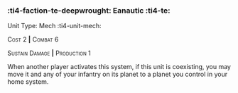 ### :ti4-faction-te-deepwrought: **Eanautic** :ti4-te:

Unit Type: Mech :ti4-unit-mech:

<span style="font-variant:small-caps;">Cost 2</span> __|__ <span style="font-variant:small-caps;">Combat 6</span>

<span style="font-variant:small-caps;">Sustain Damage</span> __|__ <span style="font-variant:small-caps;">Production 1</span>

When another player activates this system, if this unit is coexisting, you may move it and any of your infantry on its planet to a planet you control in your home system.
